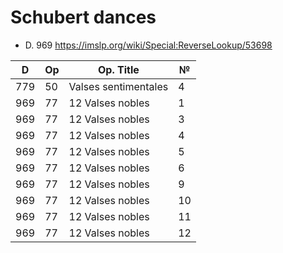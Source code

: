 # Schubert dances

* D. 969 https://imslp.org/wiki/Special:ReverseLookup/53698

| D   | Op | Op. Title            | №  |
|-----|----|----------------------|----|
| 779 | 50 | Valses sentimentales | 4  |
| 969 | 77 | 12 Valses nobles     | 1  |
| 969 | 77 | 12 Valses nobles     | 3  |
| 969 | 77 | 12 Valses nobles     | 4  |
| 969 | 77 | 12 Valses nobles     | 5  |
| 969 | 77 | 12 Valses nobles     | 6  |
| 969 | 77 | 12 Valses nobles     | 9  |
| 969 | 77 | 12 Valses nobles     | 10 |
| 969 | 77 | 12 Valses nobles     | 11 |
| 969 | 77 | 12 Valses nobles     | 12 |
